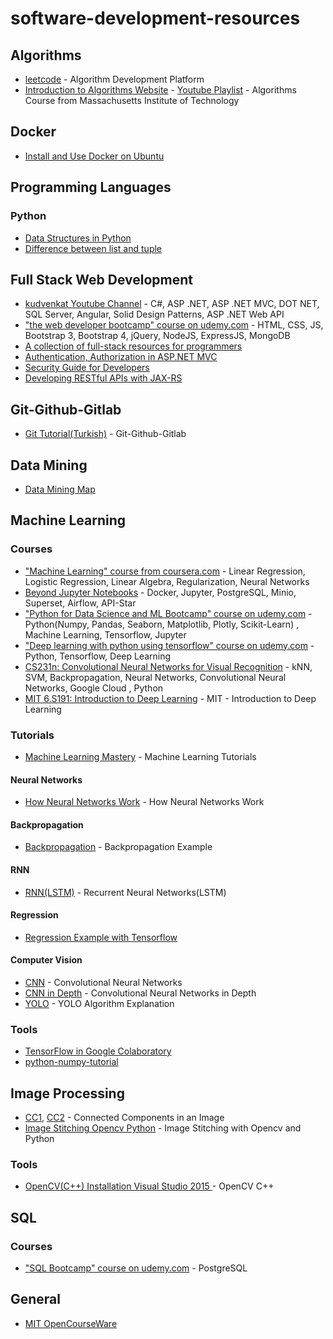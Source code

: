 # software-development-resources

## Algorithms
* [leetcode](https://leetcode.com/) - Algorithm Development Platform
* [Introduction to Algorithms Website](https://ocw.mit.edu/courses/electrical-engineering-and-computer-science/6-006-introduction-to-algorithms-fall-2011/) - [Youtube Playlist](https://www.youtube.com/playlist?list=PLUl4u3cNGP61Oq3tWYp6V_F-5jb5L2iHb) - Algorithms Course from Massachusetts Institute of Technology

## Docker
* [Install and Use Docker on Ubuntu](https://www.digitalocean.com/community/tutorials/how-to-install-and-use-docker-on-ubuntu-18-04)


## Programming Languages

### Python
* [Data Structures in Python](https://towardsdatascience.com/data-structures-in-python-da813beb2a0d)
* [Difference between list and tuple](https://www.afternerd.com/blog/difference-between-list-tuple/)



## Full Stack Web Development
* [kudvenkat Youtube Channel](https://www.youtube.com/user/kudvenkat/playlists) - C#, ASP .NET, ASP .NET MVC, DOT NET, SQL Server, Angular, Solid Design Patterns, ASP .NET Web API
* ["the web developer bootcamp" course on udemy.com](https://www.udemy.com/the-web-developer-bootcamp/) - HTML, CSS, JS, Bootstrap 3, Bootstrap 4, jQuery, NodeJS, ExpressJS, MongoDB
* [A collection of full-stack resources for programmers](https://github.com/charlax/professional-programming)
* [Authentication, Authorization in ASP.NET MVC](https://www.youtube.com/watch?v=7m6pY8Bpxj4)
* [Security Guide for Developers](https://github.com/FallibleInc/security-guide-for-developers/blob/master/security-checklist.md)
* [Developing RESTful APIs with JAX-RS](https://www.youtube.com/playlist?list=PLqq-6Pq4lTTZh5U8RbdXq0WaYvZBz2rbn)



## Git-Github-Gitlab
* [Git Tutorial(Turkish)](https://www.youtube.com/playlist?list=PLPrHLaayVkhnNstGIzQcxxnj6VYvsHBHy) - Git-Github-Gitlab

## Data Mining
* [Data Mining Map](http://www.saedsayad.com/data_mining_map.htm)

## Machine Learning

### Courses
* ["Machine Learning" course from coursera.com](https://www.coursera.org/learn/machine-learning) - Linear Regression, Logistic Regression, Linear Algebra, Regularization, Neural Networks
* [Beyond Jupyter Notebooks](https://www.udemy.com/course/beyond-jupyter-notebooks/) - Docker, Jupyter, PostgreSQL, Minio, Superset, Airflow, API-Star
* ["Python for Data Science and ML Bootcamp" course on udemy.com](https://www.udemy.com/python-for-data-science-and-machine-learning-bootcamp/) - Python(Numpy, Pandas, Seaborn, Matplotlib, Plotly, Scikit-Learn) , Machine Learning, Tensorflow, Jupyter
* ["Deep learning with python using tensorflow" course on udemy.com](https://www.udemy.com/complete-guide-to-tensorflow-for-deep-learning-with-python/) - Python, Tensorflow, Deep Learning
* [CS231n: Convolutional Neural Networks for Visual Recognition](http://cs231n.stanford.edu/) - kNN, SVM, Backpropagation, Neural Networks, Convolutional Neural Networks, Google Cloud , Python
* [MIT 6.S191: Introduction to Deep Learning](https://www.youtube.com/playlist?list=PLtBw6njQRU-rwp5__7C0oIVt26ZgjG9NI) - MIT - Introduction to Deep Learning
### Tutorials
* [Machine Learning Mastery](https://machinelearningmastery.com/) - Machine Learning Tutorials
#### Neural Networks
* [How Neural Networks Work](https://www.youtube.com/playlist?list=PLVZqlMpoM6kaJX_2lLKjEhWI0NlqHfqzp) - How Neural Networks Work
#### Backpropagation
* [Backpropagation](https://www.youtube.com/watch?v=0e0z28wAWfg) - Backpropagation Example
#### RNN
* [RNN(LSTM)](https://www.youtube.com/watch?v=WCUNPb-5EYI) - Recurrent Neural Networks(LSTM)
#### Regression
* [Regression Example with Tensorflow](https://www.youtube.com/watch?v=-vHQub0NXI4)
#### Computer Vision
* [CNN](https://www.youtube.com/watch?v=FmpDIaiMIeA) - Convolutional Neural Networks
* [CNN in Depth](https://www.youtube.com/watch?v=JB8T_zN7ZC0&list=PLVZqlMpoM6kaJX_2lLKjEhWI0NlqHfqzp&index=8) - Convolutional Neural Networks in Depth
* [YOLO](https://www.youtube.com/watch?v=9s_FpMpdYW8) - YOLO Algorithm Explanation

### Tools
* [TensorFlow in Google Colaboratory](https://www.youtube.com/playlist?list=PLQY2H8rRoyvyK5aEDAI3wUUqC_F0oEroL)
* [python-numpy-tutorial](http://cs231n.github.io/python-numpy-tutorial/)


## Image Processing
* [CC1](https://www.youtube.com/watch?v=ticZclUYy88), [CC2](https://www.youtube.com/watch?v=hMIrQdX4BkE) - Connected Components in an Image
* [Image Stitching Opencv Python](https://www.youtube.com/watch?v=-9MXhM_HmxE) - Image Stitching with Opencv and Python

### Tools
* [OpenCV(C++) Installation Visual Studio 2015 ](https://www.youtube.com/watch?v=l4372qtZ4dc) - OpenCV C++



## SQL
### Courses
* ["SQL Bootcamp" course on udemy.com](https://www.udemy.com/the-complete-sql-bootcamp/) - PostgreSQL



## General
* [MIT OpenCourseWare](https://www.youtube.com/user/MIT/playlists)
